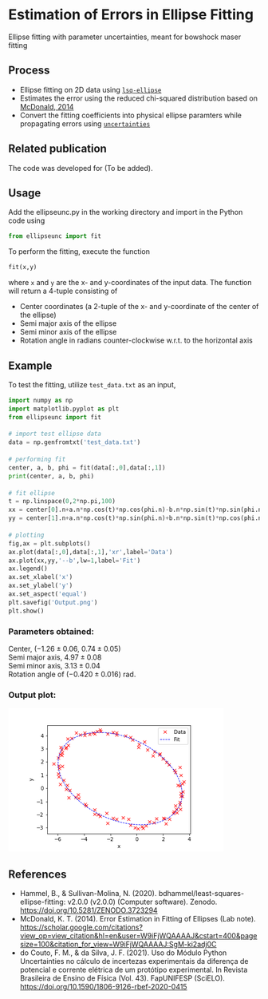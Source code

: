 # Estimation of Errors in Ellipse Fitting

Ellipse fitting with parameter uncertainties, meant for bowshock maser fitting

## Process
* Ellipse fitting on 2D data using [`lsq-ellipse`](https://pypi.org/project/lsq-ellipse/)
* Estimates the error using the reduced chi-squared distribution based on [McDonald, 2014](https://scholar.google.com/citations?view_op=view_citation&hl=en&user=W9iFjWQAAAAJ&cstart=400&pagesize=100&citation_for_view=W9iFjWQAAAAJ:SgM-ki2adj0C)
* Convert the fitting coefficients into physical ellipse paramters while propagating errors using [`uncertainties`](https://pythonhosted.org/uncertainties/)

## Related publication

The code was developed for (To be added).

## Usage

Add the ellipseunc.py in the working directory and import in the Python code using 

```python
from ellipseunc import fit
``` 

To perform the fitting, execute the function

```python
fit(x,y)
``` 

where `x` and `y` are the x- and y-coordinates of the input data. The function will return a 4-tuple consisting of 
* Center coordinates (a 2-tuple of the x- and y-coordinate of the center of the ellipse)
* Semi major axis of the ellipse
* Semi minor axis of the ellipse
* Rotation angle in radians counter-clockwise w.r.t. to the horizontal axis

## Example

To test the fitting, utilize `test_data.txt` as an input,

```python
import numpy as np
import matplotlib.pyplot as plt
from ellipseunc import fit

# import test ellipse data
data = np.genfromtxt('test_data.txt')

# performing fit
center, a, b, phi = fit(data[:,0],data[:,1])
print(center, a, b, phi)

# fit ellipse
t = np.linspace(0,2*np.pi,100)
xx = center[0].n+a.n*np.cos(t)*np.cos(phi.n)-b.n*np.sin(t)*np.sin(phi.n)
yy = center[1].n+a.n*np.cos(t)*np.sin(phi.n)+b.n*np.sin(t)*np.cos(phi.n)

# plotting
fig,ax = plt.subplots()
ax.plot(data[:,0],data[:,1],'xr',label='Data')
ax.plot(xx,yy,'--b',lw=1,label='Fit')
ax.legend()
ax.set_xlabel('x')
ax.set_ylabel('y')
ax.set_aspect('equal')
plt.savefig('Output.png')
plt.show()
```

### Parameters obtained: 

Center, ($-1.26 \pm 0.06$, $0.74 \pm 0.05$)  
Semi major axis, $4.97 \pm 0.08$  
Semi minor axis, $3.13 \pm 0.04$  
Rotation angle of $(-0.420 \pm 0.016)$ rad.


### Output plot:
![fitting output](https://github.com/affanadly/Ellipse-Fit-Uncertainty/blob/main/Output.png)

## References
* Hammel, B., & Sullivan-Molina, N. (2020). bdhammel/least-squares-ellipse-fitting: v2.0.0 (v2.0.0) (Computer software). Zenodo. https://doi.org/10.5281/ZENODO.3723294
* McDonald, K. T. (2014). Error Estimation in Fitting of Ellipses (Lab note). https://scholar.google.com/citations?view_op=view_citation&hl=en&user=W9iFjWQAAAAJ&cstart=400&pagesize=100&citation_for_view=W9iFjWQAAAAJ:SgM-ki2adj0C
* do Couto, F. M., & da Silva, J. F. (2021). Uso do Módulo Python Uncertainties no cálculo de incertezas experimentais da diferença de potencial e corrente elétrica de um protótipo experimental. In Revista Brasileira de Ensino de Física (Vol. 43). FapUNIFESP (SciELO). https://doi.org/10.1590/1806-9126-rbef-2020-0415
